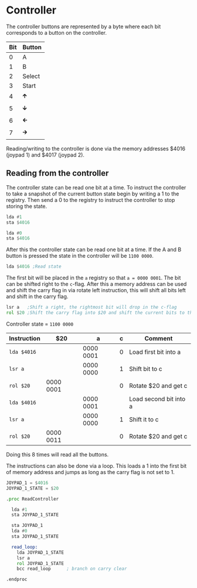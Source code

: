 # Controller

The controller buttons are represented by a byte where each bit corresponds to a button on the controller.

| Bit | Button |
| --- | ------ |
| 0   | A      |
| 1   | B      |
| 2   | Select |
| 3   | Start  |
| 4   | 🡱      |
| 5   | 🡳      |
| 6   | 🡰      |
| 7   | 🡲      |

Reading/writing to the controller is done via the memory addresses $4016 (joypad 1) and $4017 (joypad 2).

## Reading from the controller

The controller state can be read one bit at a time. To instruct the controller to take a snapshot of the current button state begin by writing a 1 to the registry. Then send a 0 to the registry to instruct the controller to stop storing the state.

```asm
lda #1
sta $4016

lda #0
sta $4016
```

After this the controller state can be read one bit at a time. If the A and B button is pressed the state in the controller will be `1100 0000`.

```asm
lda $4016 ;Read state
```

The first bit will be placed in the `a` registry so that `a = 0000 0001`. The bit can be shifted right to the `c`-flag. After this a memory address can be used
and shift the carry flag in via rotate left instruction, this will shift all bits left and shift in the carry flag.

```asm
lsr a   ;Shift a right, the rightmost bit will drop in the c-flag
rol $20 ;Shift the carry flag into $20 and shift the current bits to the left
```

Controller state = `1100 0000`

| Instruction | $20       | a         | c   | Comment                |
| ----------- | --------- | --------- | --- | ---------------------- |
| `lda $4016` |           | 0000 0001 | 0   | Load first bit into a  |
| `lsr a`     |           | 0000 0000 | 1   | Shift bit to c         |
| `rol $20`   | 0000 0001 |           | 0   | Rotate $20 and get c   |
| `lda $4016` |           | 0000 0001 |     | Load second bit into a |
| `lsr a`     |           | 0000 0000 | 1   | Shift it to c          |
| `rol $20`   | 0000 0011 |           | 0   | Rotate $20 and get c   |

Doing this 8 times will read all the buttons.

The instructions can also be done via a loop. This loads a 1 into the first bit of memory address and jumps as long as the carry flag is not set to 1.

```asm
JOYPAD_1 = $4016
JOYPAD_1_STATE = $20

.proc ReadController

  lda #1
  sta JOYPAD_1_STATE

  sta JOYPAD_1
  lda #0
  sta JOYPAD_1_STATE

  read_loop:
    lda JOYPAD_1_STATE
    lsr a
    rol JOYPAD_1_STATE
    bcc read_loop      ; branch on carry clear

.endproc
```
